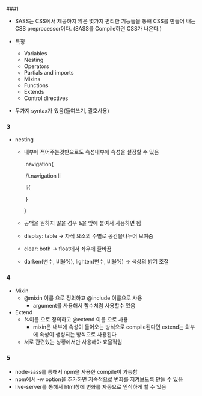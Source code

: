 

###1

- SASS는 CSS에서 제공하지 않은 몇가지 편리한 기능들을 통해 CSS를 만들어 내는 CSS preprocessor이다.
  (SASS를 Compile하면 CSS가 나온다.)
- 특징
  - Variables
  - Nesting
  - Operators
  - Partials and imports
  - Mixins
  - Functions
  - Extends
  - Control directives

- 두가지 syntax가 있음(들여쓰기, 괄호사용)

### 3

- nesting

  - 내부에 적어주는것만으로도 속성내부에 속성을 설정할 수 있음

    .navigation{

    ​	//.navigation li

    ​	li{

    ​	}

    }

  - 공백을 원하지 않을 경우 &을 앞에 붙여서 사용하면 됨

  - display: table -> 자식 요소의 수별로 공간을나누어 보여줌

  - clear: both -> float에서 좌우에 줄바꿈

  - darken(변수, 비율%), lighten(변수, 비율%) -> 색상의 밝기 조절

### 4

- Mixin
  - @mixin 이름 으로 정의하고 @include 이름으로 사용
    - argument를 사용해서 함수처럼 사용할수 있음
- Extend
  - %이름 으로 정의하고 @extend 이름 으로 사용
    - mixin은 내부에 속성이 들어오는 방식으로 compile된다면 extend는 외부에 속성이 생성되는 방식으로 사용된다
  - 서로 관련있는 상황에서만 사용해야 효율적임

### 5

- node-sass를 통해서 npm을 사용한 compile이 가능함
- npm에서 -w option을 추가하면 지속적으로 변화를 지켜보도록 만들 수 있음
- live-server를 통해서 html창에 변화를 자동으로 인식하게 할 수 있음



